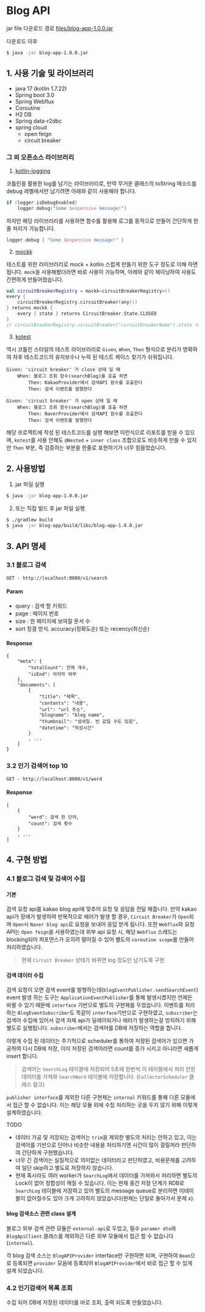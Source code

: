 # Blog API

jar file 다운로드 경로
[files/blog-app-1.0.0.jar](https://github.com/qweasd147/kopirng-project/raw/6a088a6def028a3d512b4775218b979d11e86be2/blog-api/files/blog-app-1.0.0.jar)

다운로드 이후

```sh
$ java -jar blog-app-1.0.0.jar
```

## 1. 사용 기술 및 라이브러리

- java 17 (kotlin 1.7.22)
- Spring boot 3.0
- Spring Webflux
- Coroutine
- H2 DB
- Spring data-r2dbc
- spring cloud
  - open feign
  - circuit breaker

### 그 외 오픈소스 라이브러리

1. [kotlin-logging](https://github.com/oshai/kotlin-logging)

코틀린을 활용한 log를 남기는 라이브러리로, 만약 무거운 클래스의 toString 메소드를 debug 레벨에서만 남기려면 아래와 같이 사용해야 합니다.

```kotlin
if (logger.isDebugEnabled)
    logger.debug("Some $expensive message!")
```

하지만 해당 라이브러리를 사용하면 함수를 활용해 로그를 동적으로 만들어 간단하게 한줄 처리가 가능합니다.

```kotlin
logger.debug { "Some $expensive message!" }
```

2. [mockk](https://github.com/mockk/mockk)

테스트를 위한 라이브러리로 mock + kotlin 스럽게 만들기 위한 도구 정도로 이해 하면 됩니다.
`mock`을 사용해봤더라면 바로 사용이 가능하며, 아래와 같이 체이닝하여 사용도 간편하게 만들어졌습니다.

```kotlin
val circuitBreakerRegistry = mockk<circuitBreakerRegistry>()
every {
    circuitBreakerRegistry.circuitBreaker(any())
} returns mockk {
    every { state } returns CircuitBreaker.State.CLOSED
}
// circuitBreakerRegistry.circuitBreaker("circuitBreakerName").state 이 상태값을 stub 하는 예시
```

3. [kotest](https://kotest.io/)

역시 코틀린 스타일의 테스트 라이브러리로 `Given`, `When`, `Then` 형식으로 분리가 명확하여 차후 테스트코드의 유지보수나 누락 된 테스트 케이스 찾기가 쉬워집니다.

```
Given: 'circuit breaker' 가 close 상태 일 때
    When: 블로그 조회 함수(searchBlog)를 호출 하면
        Then: KakaoProvider에서 검색API 함수를 호출한다
        Then: 검색 이벤트를 발행한다

Given: 'circuit breaker' 가 open 상태 일 때
    When: 블로그 조회 함수(searchBlog)를 호출 하면
        Then: NaverProvider에서 검색API 함수를 호출한다
        Then: 검색 이벤트를 발행한다
```

해당 프로젝트에 작성 된 테스트코드를 실행 해보면 이런식으로 리포트를 받을 수 있으며, `kotest`를 사용 안해도 `@Nested` + `inner class` 조합으로도 비슷하게 만들 수 있지만 `Then` 부분, 즉 검증하는 부분을 한줄로 표현하기가 너무 힘들었습니다.

## 2. 사용방법

1. jar 파일 실행

```sh
$ java -jar blog-app-1.0.0.jar
```

2. 또는 직접 빌드 후 jar 파일 실행

```sh
$ ./gradlew build
$ java -jar blog-app/build/libs/blog-app-1.0.0.jar
```

## 3. API 명세

### 3.1 블로그 검색

`GET - http://localhost:8080/v1/search`

#### Param

- query : 검색 할 키워드
- page : 페이지 번호
- size : 한 페이지에 보여질 문서 수
- sort 정결 방식. accuracy(정확도순) 또는 recency(최신순)

#### Response

```
{
    "meta": {
        "totalCount": 전체 개수,
        "isEnd": 마지막 여부
    },
    "documents": [
        {
            "title": "제목",
            "contents": "내용",
            "url": "url 주소",
            "blogname": "blog name",
            "thumbnail": "섬네일. 빈 값일 수도 있음",
            "datetime": "작성시간"
        }
        , ...
    ]
}
```

### 3.2 인기 검색어 top 10

`GET - http://localhost:8080/v1/word`

#### Response

```
[
    {
        "word": 검색 한 단어,
        "count": 검색 횟수
    }
    , ...
]
```

## 4. 구현 방법

### 4.1 블로그 검색 및 검색어 수집

#### 기본

검색 요청 api를 kakao blog api에 맞추어 요청 및 응답을 전달 해줍니다. 만약 kakao api가 장애가 발생하여 반복적으로 에러가 발생 할 경우, `Circuit Breaker`가 `Open`되며 `Open`시 `Naver blog api`로 요청을 보내어 응답 받게 됩니다. 또한 `Webflux`와 요청 API는 `Open feign`을 사용하였는데 외부 api 요청 시, 해당 `Webflux` 스레드는 blocking되어 퍼포먼스가 오히려 떨어질 수 있어 별도의 `coroutine scope`를 만들어 처리하였습니다.

> 현재 `Circuit Breaker` 상태가 바뀌면 log 정도만 남기도록 구현

#### 검색 데이터 수집

검색 요청이 오면 검색 event를 발행하는데(`blogEventPublisher.sendSearchEvent`) event 발생 하는 도구는 `ApplicationEventPublisher`를 통해 발생시켰지만 언제든 바뀔 수 있기 때문에 `interface` 기반으로 별도의 구현체를 두었습니다. 이벤트를 처리하는 `BlogEventSubscriber`도 똑같이 `interface`기반으로 구현하였고, `subscriber`는 검색어 수집에 있어서 검색 자체 api가 딜레이되거나 에러가 발생하는걸 방지하기 위해 별도로 실행됩니다. `subscriber`에서는 검색어를 DB에 저장하는 역할을 합니다.

이렇게 수집 된 데이터는 주기적으로 scheduler를 통하여 저장된 검색어가 있으면 가공하여 다시 DB에 저장, 이미 저장된 검색어라면 count를 증가 시키고 아니라면 새롭게 insert 합니다.

> 검색어는 `SearchLog` 테이블에 저장되어 5초에 한번씩 이 테이블에서 처리 안된 데이터를 가져와 `SearchWord` 테이블에 저장합니다. (`CollectorScheduler` 클래스 참고)

`publisher interface`를 제외한 다른 구현체는 `internal` 키워드를 통해 다른 모듈에서 접근 할 수 없습니다. 이는 해당 모듈 외에 수집 처리하는 곳을 두지 않기 위해 이렇게 설계하였습니다.

TODO

- 데이터 가공 및 저장되는 검색어는 `trim`을 제외한 별도의 처리는 안하고 있고, 이는 검색어를 기반으로 단어나 비슷한 내용을 처리하기엔 시간이 많이 걸릴꺼라 판단하여 간단하게 구현했습니다.
- 너무 긴 검색어는 실질적으로 의미없는 데이터라고 판단하였고, 비용문제를 고려하여 일단 skip하고 별도로 저장하지 않습니다.
- 현재 혹시라도 여러 worker가 `SearchLog`에서 데이터를 가져와서 처리하면 별도의 Lock이 없어 정합성이 깨질 수 있습니다. 이는 현재 중간 저장 단계가 RDB로 `SearchLog` 테이블에 저장하고 있어 별도의 message queue로 분리하면 이테이블이 없어질수도 있어 크게 고려하지 않았습니다(현재는 단일로 돌아가서 문제 x).

#### blog 검색소스 관련 class 설계

블로그 외부 검색 관련 모듈은 `external-api`로 두었고, 필수 `paramer dto`와 `BlogApiClient` 클래스를 제외하곤 다른 외부 모듈에서 접근 할 수 없습니다(`internal`).

각 blog 검색 소스는 `BlogAPIProvider` interface만 구현하면 되며, 구현하여 `Bean`으로 등록되면 `provider` 모음에 등록되어 `BlogAPIProvider`에서 바로 접근 할 수 있게 설계 되었습니다.

### 4.2 인기검색어 목록 조회

수집 되어 DB에 저장된 데이터를 바로 조회, 출력 되도록 만들었습니다.

